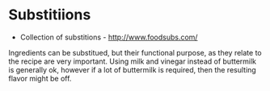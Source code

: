 # Substitiions

* Collection of substitions - http://www.foodsubs.com/

Ingredients can be substitued, but their functional purpose, as they relate to the recipe are very important. Using milk and vinegar instead of buttermilk is generally ok, however if a lot of buttermilk is required, then the resulting flavor might be off. 